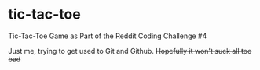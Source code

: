 # tic-tac-toe
Tic-Tac-Toe Game as Part of the Reddit Coding Challenge #4

Just me, trying to get used to Git and Github.
~~Hopefully it won't suck all too bad~~
